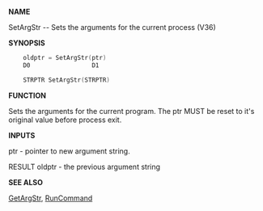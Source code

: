 
**NAME**

SetArgStr -- Sets the arguments for the current process (V36)

**SYNOPSIS**

```c
    oldptr = SetArgStr(ptr)
    D0                 D1

    STRPTR SetArgStr(STRPTR)

```
**FUNCTION**

Sets the arguments for the current program.  The ptr MUST be reset
to it's original value before process exit.

**INPUTS**

ptr - pointer to new argument string.

RESULT
oldptr - the previous argument string

**SEE ALSO**

[GetArgStr](GetArgStr.md), [RunCommand](RunCommand.md)
